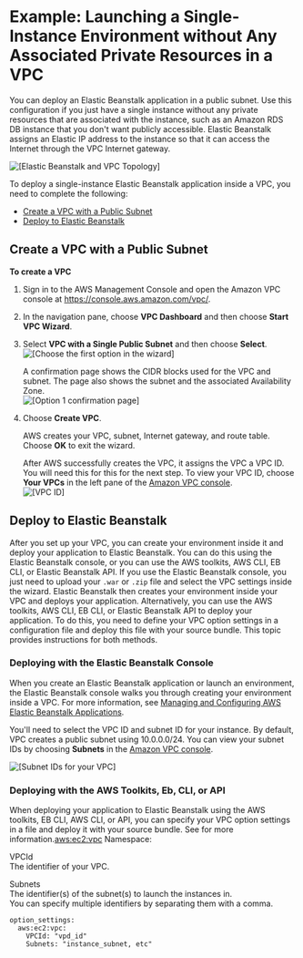 # Example: Launching a Single\-Instance Environment without Any Associated Private Resources in a VPC<a name="vpc-single-instance"></a>

You can deploy an Elastic Beanstalk application in a public subnet\. Use this configuration if you just have a single instance without any private resources that are associated with the instance, such as an Amazon RDS DB instance that you don't want publicly accessible\. Elastic Beanstalk assigns an Elastic IP address to the instance so that it can access the Internet through the VPC Internet gateway\.

![\[Elastic Beanstalk and VPC Topology\]](http://docs.aws.amazon.com/elasticbeanstalk/latest/dg/images/vpc-pub-diagram.png)

To deploy a single\-instance Elastic Beanstalk application inside a VPC, you need to complete the following:


+ [Create a VPC with a Public Subnet](#vpc-single-instance-create)
+ [Deploy to Elastic Beanstalk](#vpc-single-instance-create-env)

## Create a VPC with a Public Subnet<a name="vpc-single-instance-create"></a>

**To create a VPC**

1. Sign in to the AWS Management Console and open the Amazon VPC console at [https://console\.aws\.amazon\.com/vpc/](https://console.aws.amazon.com/vpc/)\.

1. In the navigation pane, choose **VPC Dashboard** and then choose **Start VPC Wizard**\. 

1. Select **VPC with a Single Public Subnet** and then choose **Select**\.  
![\[Choose the first option in the wizard\]](http://docs.aws.amazon.com/elasticbeanstalk/latest/dg/images/vpc-wiz-single.png)

   A confirmation page shows the CIDR blocks used for the VPC and subnet\. The page also shows the subnet and the associated Availability Zone\.  
![\[Option 1 confirmation page\]](http://docs.aws.amazon.com/elasticbeanstalk/latest/dg/images/vpc-wiz-single-2.png)

1. Choose **Create VPC**\.

   AWS creates your VPC, subnet, Internet gateway, and route table\. Choose **OK** to exit the wizard\.

   After AWS successfully creates the VPC, it assigns the VPC a VPC ID\. You will need this for this for the next step\. To view your VPC ID, choose **Your VPCs** in the left pane of the [Amazon VPC console](https://console.aws.amazon.com/vpc/)\.  
![\[VPC ID\]](http://docs.aws.amazon.com/elasticbeanstalk/latest/dg/images/aeb-vpc-id.png)

## Deploy to Elastic Beanstalk<a name="vpc-single-instance-create-env"></a>

After you set up your VPC, you can create your environment inside it and deploy your application to Elastic Beanstalk\. You can do this using the Elastic Beanstalk console, or you can use the AWS toolkits, AWS CLI, EB CLI, or Elastic Beanstalk API\. If you use the Elastic Beanstalk console, you just need to upload your `.war` or `.zip` file and select the VPC settings inside the wizard\. Elastic Beanstalk then creates your environment inside your VPC and deploys your application\. Alternatively, you can use the AWS toolkits, AWS CLI, EB CLI, or Elastic Beanstalk API to deploy your application\. To do this, you need to define your VPC option settings in a configuration file and deploy this file with your source bundle\. This topic provides instructions for both methods\.

### Deploying with the Elastic Beanstalk Console<a name="vpc-single-instance-new-console"></a>

When you create an Elastic Beanstalk application or launch an environment, the Elastic Beanstalk console walks you through creating your environment inside a VPC\. For more information, see [Managing and Configuring AWS Elastic Beanstalk Applications](applications.md)\.

You'll need to select the VPC ID and subnet ID for your instance\. By default, VPC creates a public subnet using 10\.0\.0\.0/24\. You can view your subnet IDs by choosing **Subnets** in the [Amazon VPC console](https://console.aws.amazon.com/vpc/)\. 

![\[Subnet IDs for your VPC\]](http://docs.aws.amazon.com/elasticbeanstalk/latest/dg/images/vpc-subnets-pub.png)

### Deploying with the AWS Toolkits, Eb, CLI, or API<a name="vpc-single-instance-new-options"></a>

When deploying your application to Elastic Beanstalk using the AWS toolkits, EB CLI, AWS CLI, or API, you can specify your VPC option settings in a file and deploy it with your source bundle\. See  for more information\.[aws:ec2:vpc](command-options-general.md#command-options-general-ec2vpc) Namespace:

VPCId  
The identifier of your VPC\.

Subnets  
The identifier\(s\) of the subnet\(s\) to launch the instances in\.   
You can specify multiple identifiers by separating them with a comma\.

```
option_settings:
  aws:ec2:vpc:
    VPCId: "vpd_id"
    Subnets: "instance_subnet, etc"
```